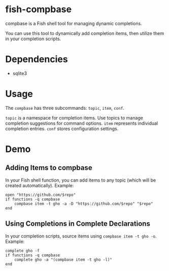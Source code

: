 # fish-compbase
compbase is a Fish shell tool for managing dynamic completions.

You can use this tool to dynamically add completion items, then utilize them in your completion scripts.

# Dependencies
- sqlite3

# Usage
The `compbase` has three subcommands: `topic`, `item`, `conf`.

`topic` is a namespace for completion items. Use topics to manage completion suggestions for command options.
`item` represents individual completion entries.
`conf` stores configuration settings.

# Demo
## Adding Items to compbase
In your Fish shell function, you can add items to any topic (which will be created automatically). Example:
```fish
open "https://github.com/$repo"
if functions -q compbase
    compbase item -t gho -a -D "https://github.com/$repo" "$repo"
end
```

## Using Completions in Complete Declarations
In your completion scripts, source items using `compbase item -t gho -o`. Example:
```fish
complete gho -f
if functions -q compbase
    complete gho -a "(compbase item -t gho -l)"
end
```
